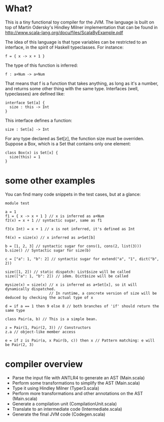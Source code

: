 # What?

This is a tiny functional toy compiler for the JVM. The language is built on top of Martin Odersky's Hindley Milner implementation that can be found in http://www.scala-lang.org/docu/files/ScalaByExample.pdf

The idea of this language is that type variables can be restricted to an interface, in the spirit of Haskell typeclasses. For instance:

    f = { x -> x + 1 }
  
The type of this function is inferred:

    f : a+Num -> a+Num

That means that f is a function that takes anything, as long as it's a number, and returns some other thing with the same type. Interfaces (well, typeclasses) are defined like:

    interface Set[a] {
      size : this -> Int
    }

This interface defines a function:

    size : Set[a] -> Int
  
For any type declared as Set[z], the function size must be overriden. Suppose a Box, which is a Set that contains only one element:

    class Box(x) is Set[x] {
      size(this) = 1
    }

# some other examples

You can find many code snippets in the test cases, but at a glance:

    module test
    
    a = 1
    f1 = { x -> x + 1 } // x is inferred as a+Num
    f2(x) = x + 1 // syntactic sugar, same as f1
    
    f3(x Int) = x + 1 // x is not inferred, it's defined as Int
    
    f4(x) = size(x) // x inferred as a+Set[b]
    
    b = [1, 2, 3] // syntactic sugar for cons(1, cons(2, list(3)))
    b.size() // Syntactic sugar for size(b)
    
    c = ["a": 1, "b": 2] // syntactic sugar for extend("a", "1", dict("b", 2))
    
    size([1, 2]) // static dispatch: List$size will be called
    size(["a": 1, "b": 2]) // idem. Dict$size will be called
    
    mysize(x) = size(x) // x is inferred as a+Set[x], so it will dynamically dispatched.
                        // In runtime, a concrete version of size will be deduced by checking the actual type of x
    
    d = if a == 1 then 9 else 8 // both branches of 'if' should return the same type
    
    class Pair(a, b) // This is a simple bean.
    
    z = Pair(1, Pair(2, 3)) // Constructors
    z.a // object-like member access
    
    e = if z is Pair(a, x Pair(b, c)) then x // Pattern matching: e will be Pair(2, 3)
  
  
  

# compiler overview 

  - Parse the input file with ANTLR4 to generate an AST (Main.scala)
  - Perform some transformations to simplify the AST (Main.scala)
  - Type it using Hindley Milner (Typer3.scala)
  - Perform more transformations and other annotations on the AST (Main.scala)
  - Generate a compilation unit (CompilationUnit.scala)
  - Translate to an intermediate code (Intermediate.scala)
  - Generate the final JVM code (Codegen.scala)

